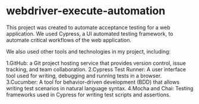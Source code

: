 # webdriver-execute-automation

This project was created to automate acceptance testing for a web application. We used Cypress, a UI automated testing framework, to automate critical workflows of the web application.

We also used other tools and technologies in my project, including:

1.GitHub: a Git project hosting service that provides version control, issue tracking, and team collaboration.
2.Cypress Test Runner: A user interface tool used for writing, debugging and running tests in a browser.
3.Cucumber: A tool for behavior-driven development (BDD) that allows writing test scenarios in natural language syntax.
4.Mocha and Chai: Testing frameworks used in Cypress for writing test scripts and assertions.
